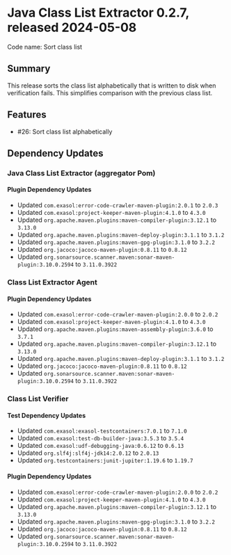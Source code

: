 # Java Class List Extractor 0.2.7, released 2024-05-08

Code name: Sort class list

## Summary

This release sorts the class list alphabetically that is written to disk when verification fails. This simplifies comparison with the previous class list.

## Features

* #26: Sort class list alphabetically

## Dependency Updates

### Java Class List Extractor (aggregator Pom)

#### Plugin Dependency Updates

* Updated `com.exasol:error-code-crawler-maven-plugin:2.0.1` to `2.0.3`
* Updated `com.exasol:project-keeper-maven-plugin:4.1.0` to `4.3.0`
* Updated `org.apache.maven.plugins:maven-compiler-plugin:3.12.1` to `3.13.0`
* Updated `org.apache.maven.plugins:maven-deploy-plugin:3.1.1` to `3.1.2`
* Updated `org.apache.maven.plugins:maven-gpg-plugin:3.1.0` to `3.2.2`
* Updated `org.jacoco:jacoco-maven-plugin:0.8.11` to `0.8.12`
* Updated `org.sonarsource.scanner.maven:sonar-maven-plugin:3.10.0.2594` to `3.11.0.3922`

### Class List Extractor Agent

#### Plugin Dependency Updates

* Updated `com.exasol:error-code-crawler-maven-plugin:2.0.0` to `2.0.2`
* Updated `com.exasol:project-keeper-maven-plugin:4.1.0` to `4.3.0`
* Updated `org.apache.maven.plugins:maven-assembly-plugin:3.6.0` to `3.7.1`
* Updated `org.apache.maven.plugins:maven-compiler-plugin:3.12.1` to `3.13.0`
* Updated `org.apache.maven.plugins:maven-deploy-plugin:3.1.1` to `3.1.2`
* Updated `org.jacoco:jacoco-maven-plugin:0.8.11` to `0.8.12`
* Updated `org.sonarsource.scanner.maven:sonar-maven-plugin:3.10.0.2594` to `3.11.0.3922`

### Class List Verifier

#### Test Dependency Updates

* Updated `com.exasol:exasol-testcontainers:7.0.1` to `7.1.0`
* Updated `com.exasol:test-db-builder-java:3.5.3` to `3.5.4`
* Updated `com.exasol:udf-debugging-java:0.6.12` to `0.6.13`
* Updated `org.slf4j:slf4j-jdk14:2.0.12` to `2.0.13`
* Updated `org.testcontainers:junit-jupiter:1.19.6` to `1.19.7`

#### Plugin Dependency Updates

* Updated `com.exasol:error-code-crawler-maven-plugin:2.0.0` to `2.0.2`
* Updated `com.exasol:project-keeper-maven-plugin:4.1.0` to `4.3.0`
* Updated `org.apache.maven.plugins:maven-compiler-plugin:3.12.1` to `3.13.0`
* Updated `org.apache.maven.plugins:maven-gpg-plugin:3.1.0` to `3.2.2`
* Updated `org.jacoco:jacoco-maven-plugin:0.8.11` to `0.8.12`
* Updated `org.sonarsource.scanner.maven:sonar-maven-plugin:3.10.0.2594` to `3.11.0.3922`
